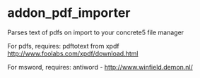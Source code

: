 addon_pdf_importer
==================

Parses text of pdfs on import to your concrete5 file manager

For pdfs, requires: pdftotext from xpdf http://www.foolabs.com/xpdf/download.html

For msword, requires: antiword - http://www.winfield.demon.nl/